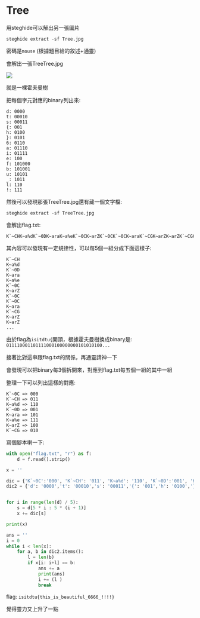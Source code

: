 # Tree

用steghide可以解出另一張圖片

`steghide extract -sf Tree.jpg`

密碼是`mouse` (根據題目給的敘述+通靈)

會解出一張TreeTree.jpg

![](https://github.com/w181496/CTF/blob/master/ISITDTU-CTF-2019-qual/Tree/TreeTree.jpg)

就是一棵霍夫曼樹

把每個字元對應的binary列出來:

```
d: 0000
t: 00010
s: 00011
{: 001
h: 0100
}: 0101
6: 0110
a: 01110
i: 01111
e: 100
f: 101000
b: 101001
u: 10101
_: 1011
l: 110
!: 111
```

然後可以發現那張TreeTree.jpg還有藏一個文字檔:

`steghide extract -sf TreeTree.jpg`

會解出flag.txt:

```
K`~CHK~a%dK`~0DK~araK~a%eK`~0CK~arZK`~0CK`~0CK~araK`~CGK~arZK~arZK`~CGK`~CGK`~0DK~a%eK`~0CK~a%eK`~CHK`~CHK~a%dK`~0DK~a%dK~a%eK`~CGK`~CHK`~0CK~a%eK`~CGK~araK`~0CK~arZK~a%eK~a%dK~arZK`~CGK~araK~a%dK~araK~araK~arZK~a%dK`~CHK`~0DK~araK`~CHK~a%eK~a%eK~a%eK~a%eK`~CGK~7
```

其內容可以發現有一定規律性，可以每5個一組分成下面這樣子:

```
K`~CH
K~a%d
K`~0D
K~ara
K~a%e
K`~0C
K~arZ
K`~0C
K`~0C
K~ara
K`~CG
K~arZ
K~arZ
...
```

由於flag為`isitdtu{`開頭，根據霍夫曼樹換成binary是: `011110001101111000100000000101010100...`

接著比對這串跟flag.txt的關係，再通靈請神一下

會發現可以把binary每3個拆開來，對應到flag.txt每五個一組的其中一組

整理一下可以列出這樣的對應:

```
K`~0C => 000
K`~CH => 011
K~a%d => 110
K`~0D => 001
K~ara => 101
K~a%e => 111
K~arZ => 100
K`~CG => 010
```

寫個腳本喇一下:

```python
with open("flag.txt", "r") as f:
    d = f.read().strip()

x = ''

dic = {'K`~0C':'000', 'K`~CH': '011', 'K~a%d': '110', 'K`~0D':'001', 'K~ara': '101', 'K~a%e': '111', 'K~arZ': '100', 'K`~CG': '010'}
dic2 = {'d': '0000','t': '00010','s': '00011','{': '001','h': '0100','}': '0101','6': '0110','a': '01110','i': '01111','e': '100','f': '101000','b': '101001','u': '10101','_': '1011','l': '110','!': '111'}


for i in range(len(d) / 5):
    s = d[5 * i : 5 * (i + 1)]
    x += dic[s]

print(x)

ans = ''
i = 0
while i < len(x):
    for a, b in dic2.items():
        l = len(b)
        if x[i: i+l] == b:
            ans += a
            print(ans)
            i += (l )
            break
```

flag: `isitdtu{this_is_beautiful_6666_!!!!}`

覺得靈力又上升了一點
